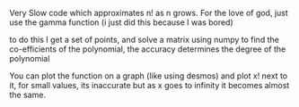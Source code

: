 Very Slow code which approximates n! as n grows. For the love of god, just use the gamma function (i just did this because I was bored)

to do this I get a set of points, and solve a matrix using numpy to find the co-efficients of the polynomial, the accuracy determines the degree of the polynomial

You can plot the function on a graph (like using desmos) and plot x! next to it, for small values, its inaccurate but as x goes to infinity it becomes almost the same.
